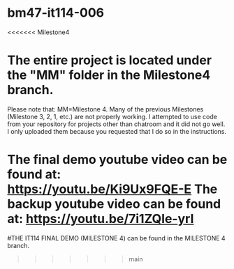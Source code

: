 # bm47-it114-006

<<<<<<< Milestone4
# The entire project is located under the "MM" folder in the Milestone4 branch.

Please note that: 
MM=Milestone 4.
Many of the previous Milestones (Milestone 3, 2, 1, etc.) are not properly working. I attempted to use code from your repository for projects other than chatroom and it did not go well. I only uploaded them because you requested that I do so in the instructions.

The final demo youtube video can be found at: https://youtu.be/Ki9Ux9FQE-E
The backup youtube video can be found at: https://youtu.be/7i1ZQle-yrI
=======
#THE IT114 FINAL DEMO (MILESTONE 4) can be found in the MILESTONE 4 branch.
>>>>>>> main
